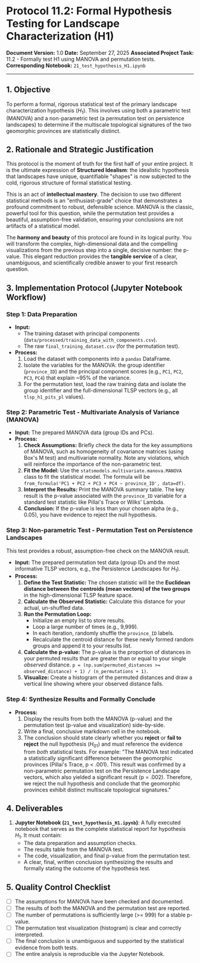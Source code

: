 # Protocol 11.2: Formal Hypothesis Testing for Landscape Characterization (H1)

**Document Version:** 1.0
**Date:** September 27, 2025
**Associated Project Task:** 11.2 - Formally test H1 using MANOVA and permutation tests.
**Corresponding Notebook:** `21_test_hypothesis_H1.ipynb`

---

## 1. Objective

To perform a formal, rigorous statistical test of the primary landscape characterization hypothesis ($H_1$). This involves using both a parametric test (MANOVA) and a non-parametric test (a permutation test on persistence landscapes) to determine if the multiscale topological signatures of the two geomorphic provinces are statistically distinct.

## 2. Rationale and Strategic Justification

This protocol is the moment of truth for the first half of your entire project. It is the ultimate expression of **Structured Idealism**: the idealistic hypothesis that landscapes have unique, quantifiable "shapes" is now subjected to the cold, rigorous structure of formal statistical testing.

This is an act of **intellectual mastery**. The decision to use two different statistical methods is an "enthusiast-grade" choice that demonstrates a profound commitment to robust, defensible science. MANOVA is the classic, powerful tool for this question, while the permutation test provides a beautiful, assumption-free validation, ensuring your conclusions are not artifacts of a statistical model.

The **harmony and beauty** of this protocol are found in its logical purity. You will transform the complex, high-dimensional data and the compelling visualizations from the previous step into a single, decisive number: the p-value. This elegant reduction provides the **tangible service** of a clear, unambiguous, and scientifically credible answer to your first research question.

## 3. Implementation Protocol (Jupyter Notebook Workflow)

### Step 1: Data Preparation
* **Input:**
    * The training dataset with principal components (`data/processed/training_data_with_components.csv`).
    * The raw `final_training_dataset.csv` (for the permutation test).
* **Process:**
    1.  Load the dataset with components into a `pandas` DataFrame.
    2.  Isolate the variables for the MANOVA: the group identifier (`province_ID`) and the principal component scores (e.g., `PC1`, `PC2`, `PC3`, `PC4`) that explain ~95% of the variance.
    3.  For the permutation test, load the raw training data and isolate the group identifier and the full-dimensional TLSP vectors (e.g., all `tlsp_h1_pits_pl` values).

### Step 2: Parametric Test - Multivariate Analysis of Variance (MANOVA)
* **Input:** The prepared MANOVA data (group IDs and PCs).
* **Process:**
    1.  **Check Assumptions:** Briefly check the data for the key assumptions of MANOVA, such as homogeneity of covariance matrices (using Box's M test) and multivariate normality. Note any violations, which will reinforce the importance of the non-parametric test.
    2.  **Fit the Model:** Use the `statsmodels.multivariate.manova.MANOVA` class to fit the statistical model. The formula will be `from_formula('PC1 + PC2 + PC3 + PC4 ~ province_ID', data=df)`.
    3.  **Interpret the Results:** Print the MANOVA summary table. The key result is the p-value associated with the `province_ID` variable for a standard test statistic like Pillai's Trace or Wilks' Lambda.
    4.  **Conclusion:** If the p-value is less than your chosen alpha (e.g., 0.05), you have evidence to reject the null hypothesis.

### Step 3: Non-parametric Test - Permutation Test on Persistence Landscapes
This test provides a robust, assumption-free check on the MANOVA result.

* **Input:** The prepared permutation test data (group IDs and the most informative TLSP vectors, e.g., the Persistence Landscapes for $H_1$).
* **Process:**
    1.  **Define the Test Statistic:** The chosen statistic will be the **Euclidean distance between the centroids (mean vectors) of the two groups** in the high-dimensional TLSP feature space.
    2.  **Calculate the Observed Statistic:** Calculate this distance for your actual, un-shuffled data.
    3.  **Run the Permutation Loop:**
        * Initialize an empty list to store results.
        * Loop a large number of times (e.g., 9,999).
        * In each iteration, randomly shuffle the `province_ID` labels.
        * Recalculate the centroid distance for these newly formed random groups and append it to your results list.
    4.  **Calculate the p-value:** The p-value is the proportion of distances in your permuted results that are greater than or equal to your single *observed* distance. `p = (np.sum(permuted_distances >= observed_distance) + 1) / (n_permutations + 1)`.
    5.  **Visualize:** Create a histogram of the permuted distances and draw a vertical line showing where your observed distance falls.


### Step 4: Synthesize Results and Formally Conclude
* **Process:**
    1.  Display the results from both the MANOVA (p-value) and the permutation test (p-value and visualization) side-by-side.
    2.  Write a final, conclusive markdown cell in the notebook.
    3.  The conclusion should state clearly whether you **reject** or **fail to reject** the null hypothesis ($H_{01}$) and must reference the evidence from *both* statistical tests. For example: "The MANOVA test indicated a statistically significant difference between the geomorphic provinces (Pillai's Trace, p < .001). This result was confirmed by a non-parametric permutation test on the Persistence Landscape vectors, which also yielded a significant result (p = .002). Therefore, we reject the null hypothesis and conclude that the geomorphic provinces exhibit distinct multiscale topological signatures."

## 4. Deliverables

1.  **Jupyter Notebook (`21_test_hypothesis_H1.ipynb`)**: A fully executed notebook that serves as the complete statistical report for hypothesis $H_1$. It must contain:
    * The data preparation and assumption checks.
    * The results table from the MANOVA test.
    * The code, visualization, and final p-value from the permutation test.
    * A clear, final, written conclusion synthesizing the results and formally stating the outcome of the hypothesis test.

## 5. Quality Control Checklist

* [ ] The assumptions for MANOVA have been checked and documented.
* [ ] The results of both the MANOVA and the permutation test are reported.
* [ ] The number of permutations is sufficiently large (>= 999) for a stable p-value.
* [ ] The permutation test visualization (histogram) is clear and correctly interpreted.
* [ ] The final conclusion is unambiguous and supported by the statistical evidence from both tests.
* [ ] The entire analysis is reproducible via the Jupyter Notebook.